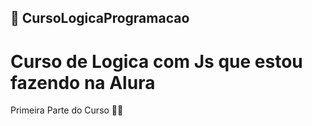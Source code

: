 ## 🧐 CursoLogicaProgramacao

# Curso de Logica com Js que estou fazendo na Alura

Primeira Parte do Curso 👋😄
